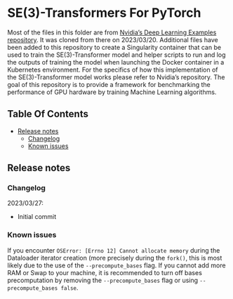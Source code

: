 # SE(3)-Transformers For PyTorch

Most of the files in this folder are from [Nvidia’s Deep Learning Examples repository](https://github.com/NVIDIA/DeepLearningExamples/tree/master/DGLPyTorch/DrugDiscovery/SE3Transformer). It was cloned from there on 2023/03/20. Additional files have been added to this repository to create a Singularity container that can be used to train the SE(3)-Transformer model and helper scripts to run and log the outputs of training the model when launching the Docker container in a Kubernetes environment.
For the specifics of how this implementation of the SE(3)-Transformer model works please refer to Nvidia’s repository. The goal of this repository is to provide a framework for benchmarking the performance of GPU hardware by training Machine Learning algorithms.

## Table Of Contents
- [Release notes](#release-notes)
    * [Changelog](#changelog)
    * [Known issues](#known-issues)

## Release notes

### Changelog

2023/03/27:
* Initial commit

### Known issues

If you encounter `OSError: [Errno 12] Cannot allocate memory` during the Dataloader iterator creation (more precisely during the `fork()`, this is most likely due to the use of the `--precompute_bases` flag. If you cannot add more RAM or Swap to your machine, it is recommended to turn off bases precomputation by removing the `--precompute_bases` flag or using `--precompute_bases false`.
